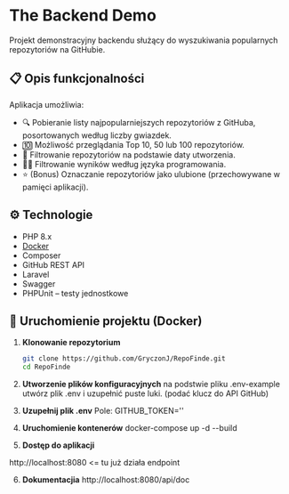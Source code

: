 # The Backend Demo

Projekt demonstracyjny backendu służący do wyszukiwania popularnych repozytoriów na GitHubie.

## 📋 Opis funkcjonalności

Aplikacja umożliwia:

- 🔍 Pobieranie listy najpopularniejszych repozytoriów z GitHuba, posortowanych według liczby gwiazdek.
- 🔟 Możliwość przeglądania Top 10, 50 lub 100 repozytoriów.
- 📆 Filtrowanie repozytoriów na podstawie daty utworzenia.
- 🧑‍💻 Filtrowanie wyników według języka programowania.
- ⭐ (Bonus) Oznaczanie repozytoriów jako ulubione (przechowywane w pamięci aplikacji).

## ⚙️ Technologie

- PHP 8.x
- [Docker](https://www.docker.com/)
- Composer
- GitHub REST API
- Laravel 
- Swagger
- PHPUnit – testy jednostkowe

## 🚀 Uruchomienie projektu (Docker)

1. **Klonowanie repozytorium**

   ```bash
   git clone https://github.com/GryczonJ/RepoFinde.git
   cd RepoFinde

2. **Utworzenie plików konfiguracyjnych**
na podstwie pliku .env-example utwórz plik .env i uzupełnić puste luki. (podać klucz do API GitHub)

3. **Uzupełnij plik .env**
Pole: GITHUB_TOKEN=''

4. **Uruchomienie kontenerów**
docker-compose up -d --build

5. **Dostęp do aplikacji**

http://localhost:8080 <= tu już działa endpoint

6. **Dokumentacjia**
http://localhost:8080/api/doc